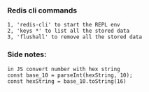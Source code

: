 ### Redis cli commands
```angular2html
1, 'redis-cli' to start the REPL env
2, 'keys *' to list all the stored data
3, 'flushall' to remove all the stored data
```



### Side notes:
```angular2html
in JS convert number with hex string
const base_10 = parseInt(hexString, 10);
const hexString = base_10.toString(16)
```
